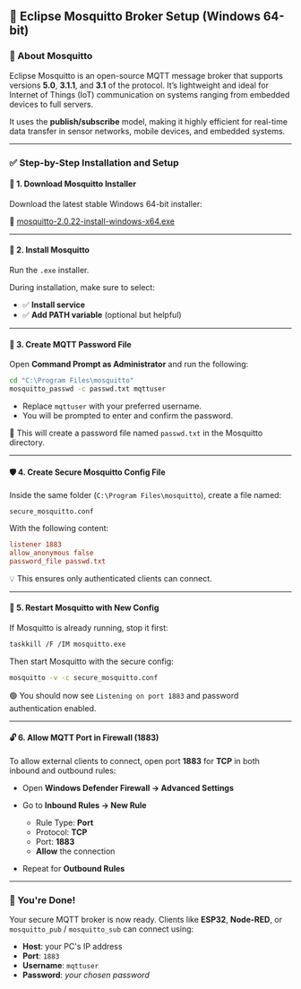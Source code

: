 ## 🧭 Eclipse Mosquitto Broker Setup (Windows 64-bit)

### 🔹 About Mosquitto
Eclipse Mosquitto is an open-source MQTT message broker that supports versions **5.0**, **3.1.1**, and **3.1** of the protocol. It’s lightweight and ideal for Internet of Things (IoT) communication on systems ranging from embedded devices to full servers.

It uses the **publish/subscribe** model, making it highly efficient for real-time data transfer in sensor networks, mobile devices, and embedded systems.

---

### ✅ Step-by-Step Installation and Setup

#### 🔽 1. Download Mosquitto Installer
Download the latest stable Windows 64-bit installer:

🔗 [mosquitto-2.0.22-install-windows-x64.exe](https://mosquitto.org/files/binary/win64/mosquitto-2.0.22-install-windows-x64.exe)

---

#### 💾 2. Install Mosquitto
Run the `.exe` installer.

During installation, make sure to select:
- ✅ **Install service**
- ✅ **Add PATH variable** (optional but helpful)

---

#### 🔐 3. Create MQTT Password File
Open **Command Prompt as Administrator** and run the following:

```bash
cd "C:\Program Files\mosquitto"
mosquitto_passwd -c passwd.txt mqttuser
````

* Replace `mqttuser` with your preferred username.
* You will be prompted to enter and confirm the password.

📁 This will create a password file named `passwd.txt` in the Mosquitto directory.

---

#### 🛡️ 4. Create Secure Mosquitto Config File

Inside the same folder (`C:\Program Files\mosquitto`), create a file named:

`secure_mosquitto.conf`

With the following content:

```conf
listener 1883
allow_anonymous false
password_file passwd.txt
```

💡 This ensures only authenticated clients can connect.

---

#### 🔁 5. Restart Mosquitto with New Config

If Mosquitto is already running, stop it first:

```bash
taskkill /F /IM mosquitto.exe
```

Then start Mosquitto with the secure config:

```bash
mosquitto -v -c secure_mosquitto.conf
```

🟢 You should now see `Listening on port 1883` and password authentication enabled.

---

#### 🔓 6. Allow MQTT Port in Firewall (1883)

To allow external clients to connect, open port **1883** for **TCP** in both inbound and outbound rules:

* Open **Windows Defender Firewall → Advanced Settings**
* Go to **Inbound Rules → New Rule**

  * Rule Type: **Port**
  * Protocol: **TCP**
  * Port: **1883**
  * **Allow** the connection
* Repeat for **Outbound Rules**

---

### 🎉 You're Done!

Your secure MQTT broker is now ready. Clients like **ESP32**, **Node-RED**, or `mosquitto_pub` / `mosquitto_sub` can connect using:

* **Host**: your PC's IP address
* **Port**: `1883`
* **Username**: `mqttuser`
* **Password**: *your chosen password*
